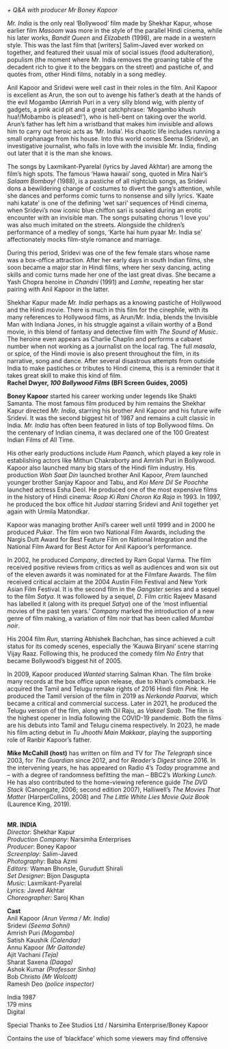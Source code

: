 
_+ Q&A with producer Mr Boney Kapoor_

_Mr. India_ is the only real ‘Bollywood’ film made by Shekhar Kapur, whose earlier film _Masoom_ was more in the style of the parallel Hindi cinema, while his later works, _Bandit Queen_ and _Elizabeth_ (1998), are made in a western style. This was the last film that [writers] Salim-Javed ever worked on together, and featured their usual mix of social issues (food adulteration), populism (the moment where Mr. India removes the groaning table of the decadent rich to give it to the beggars on the street) and pastiche of, and quotes from, other Hindi films, notably in a song medley.

Anil Kapoor and Sridevi were well cast in their roles in the film. Anil Kapoor is excellent as Arun, the son out to avenge his father’s death at the hands of the evil Mogambo (Amrish Puri in a very silly blond wig, with plenty of gadgets, a pink acid pit and a great catchphrase: ‘Mogambo khush hua!/Mobambo is pleased!’), who is hell-bent on taking over the world. Arun’s father has left him a wristband that makes him invisible and allows him to carry out heroic acts as ‘Mr. India’. His chaotic life includes running a small orphanage from his house. Into this world comes Seema (Sridevi), an investigative journalist, who falls in love with the invisible Mr. India, finding out later that it is the man she knows.

The songs by Laxmikant-Pyarelal (lyrics by Javed Akhtar) are among the film’s high spots. The famous ‘Hawa hawaii’ song, quoted in Mira Nair’s _Salaam Bombay!_ (1988), is a pastiche of all nightclub songs, as Sridevi dons a bewildering change of costumes to divert the gang’s attention, while she dances and performs comic turns to nonsense and silly lyrics. ‘Kaate nahi katate’ is one of the defining ‘wet sari’ sequences of Hindi cinema, when Sridevi’s now iconic blue chiffon sari is soaked during an erotic encounter with an invisible man. The songs pulsating chorus ‘I love you’ was also much imitated on the streets. Alongside the children’s performance of a medley of songs, ‘Karte hai hum pyaar Mr. India se’ affectionately mocks film-style romance and marriage.

During this period, Sridevi was one of the few female stars whose name was a box-office attraction. After her early days in south Indian films, she soon became a major star in Hindi films, where her sexy dancing, acting skills and comic turns made her one of the last great divas. She became a Yash Chopra heroine in _Chandni_ (1991) and _Lamhe_, repeating her star pairing with Anil Kapoor in the latter.

Shekhar Kapur made _Mr. India_ perhaps as a knowing pastiche of Hollywood and the Hindi movie. There is much in this film for the cinephile, with its many references to Hollywood films, as Arun/Mr. India, blends the Invisible Man with Indiana Jones, in his struggle against a villain worthy of a Bond movie, in this blend of fantasy and detective film with _The Sound of Music_. The heroine even appears as Charlie Chaplin and performs a cabaret number when not working as a journalist on the local rag. The full _masala_, or spice, of the Hindi movie is also present throughout the film, in its narrative, song and dance. After several disastrous attempts from outside India to make pastiches or tributes to Hindi cinema, this is a reminder that it takes great skill to make this kind of film.  
**Rachel Dwyer, _100 Bollywood Films_ (BFI Screen Guides, 2005)**
<br>

**Boney Kapoor** started his career working under legends like Shakti Samanta. The most famous film produced by him remains the Shekhar Kapur directed _Mr. India_, starring his brother Anil Kapoor and his future wife Sridevi. It was the second biggest hit of 1987 and remains a cult classic in India. _Mr. India_ has often been featured in lists of top Bollywood films. On the centenary of Indian cinema, it was declared one of the 100 Greatest Indian Films of All Time.

His other early productions include _Hum Paanch_, which played a key role in establishing actors like Mithun Chakraborty and Amrish Puri in Bollywood. Kapoor also launched many big stars of the Hindi film industry. His production _Woh Saat Din_ launched brother Anil Kapoor, _Prem_ launched younger brother Sanjay Kapoor and Tabu, and _Koi Mere Dil Se Poochhe_ launched actress Esha Deol. He produced one of the most expensive films in the history of Hindi cinema: _Roop Ki Rani Choron Ka Raja_ in 1993. In 1997, he produced the box office hit _Judaai_ starring Sridevi and Anil together yet again with Urmila Matondkar.

Kapoor was managing brother Anil’s career well until 1999 and in 2000 he produced _Pukar_. The film won two National Film Awards, including the Nargis Dutt Award for Best Feature Film on National Integration and the National Film Award for Best Actor for Anil Kapoor’s performance.

In 2002, he produced _Company_, directed by Ram Gopal Varma. The film received positive reviews from critics as well as audiences and won six out of the eleven awards it was nominated for at the Filmfare Awards. The film received critical acclaim at the 2004 Austin Film Festival and New York Asian Film Festival. It is the second film in the _Gangster_ series and a sequel to the film _Satya_. It was followed by a sequel, _D_. Film critic Rajeev Masand has labelled it (along with its prequel _Satya_) one of the ‘most influential movies of the past ten years.’ _Company_ marked the introduction of a new genre of film making, a variation of film noir that has been called _Mumbai noir_.

His 2004 film _Run_, starring Abhishek Bachchan, has since achieved a cult status for its comedy scenes, especially the ‘Kauwa Biryani’ scene starring Vijay Raaz. Following this, he produced the comedy film _No Entry_ that became Bollywood’s biggest hit of 2005.

In 2009, Kapoor produced _Wanted_ starring Salman Khan. The film broke many records at the box office upon release, due to Khan’s comeback. He acquired the Tamil and Telugu remake rights of 2016 Hindi film _Pink._ He produced the Tamil version of the film in 2019 as _Nerkonda Paarvai,_ which became a critical and commercial success. Later in 2021, he produced the Telugu version of the film, along with Dil Raju, as _Vakeel Saab_. The film is the highest opener in India following the COVID-19 pandemic. Both the films are his debuts into Tamil and Telugu cinema respectively. In 2023, he made his film acting debut in _Tu Jhoothi Main Makkaar_, playing the supporting role of Ranbir Kapoor’s father.

**Mike McCahill (host)** has written on film and TV for _The Telegraph_ since 2003, for _The Guardian_ since 2012, and for _Reader’s Digest_ since 2016. In the intervening years, he has appeared on Radio 4’s _Today_ programme and – with a degree of randomness befitting the man – BBC2’s _Working Lunch_. He has also contributed to the home-viewing reference guide _The DVD Stack_ (Canongate, 2006; second edition 2007), Halliwell’s _The Movies That Matter_ (HarperCollins, 2008) and _The Little White Lies Movie Quiz Book_ (Laurence King, 2019).
<br><br>

**MR. INDIA**  
_Director_: Shekhar Kapur  
_Production Company_: Narsimha Enterprises  
_Producer_: Boney Kapoor  
_Screenplay:_ Salim-Javed  
_Photography_: Baba Azmi  
_Editors:_ Waman Bhonsle, Gurudutt Shirali  
_Set Designer_: Bijon Dasgupta  
_Music_: Laxmikant-Pyarelal  
_Lyrics:_ Javed Akhtar  
_Choreographer:_ Saroj Khan  

**Cast**  
Anil Kapoor _(Arun Verma / Mr. India)_  
Sridevi _(Seema Sohni)_  
Amrish Puri _(Mogambo)_  
Satish Kaushik _(Calendar)_  
Annu Kapoor _(Mr Gaitonde)_  
Ajit Vachani _(Teja)_  
Sharat Saxena _(Daaga)_  
Ashok Kumar _(Professor Sinha)_  
Bob Christo _(Mr Wolcott)_  
Ramesh Deo _(police inspector)_

India 1987  
179 mins  
Digital

Special Thanks to Zee Studios Ltd /  Narsimha Enterprise/Boney Kapoor

Contains the use of ‘blackface’ which some viewers may find offensive
<br><br>
<!--stackedit_data:
eyJoaXN0b3J5IjpbLTQ2MzkzMTE5OF19
-->